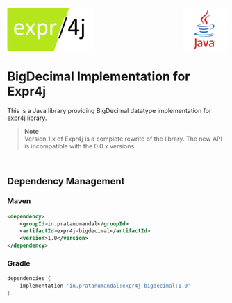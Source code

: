 <p>
    <img src="https://raw.githubusercontent.com/expr4j/expr4j/main/images/expr4j-rounded.png" height="100px">
    <img src="https://raw.githubusercontent.com/expr4j/expr4j/main/images/java.png" height="100px" align="right">
</p>

# BigDecimal Implementation for Expr4j
This is a Java library providing BigDecimal datatype implementation for [expr4j](https://github.com/expr4j/expr4j) library.

> **Note**<br/>
> Version 1.x of Expr4j is a complete rewrite of the library. The new API is incompatible with the 0.0.x versions.

<br/>

## Dependency Management

### Maven
```xml
<dependency>
    <groupId>in.pratanumandal</groupId>
    <artifactId>expr4j-bigdecimal</artifactId>
    <version>1.0</version>
</dependency>
```

### Gradle
```gradle
dependencies {
    implementation 'in.pratanumandal:expr4j-bigdecimal:1.0'
}
```
